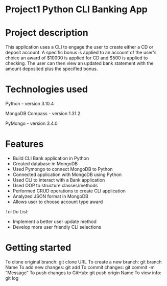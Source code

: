 # Project1 Python CLI Banking App

# Project description

This application uses a CLI to engage the user to create either a CD or deposit
account. A specific bonus is applied to an account of the user's choice an award
of $10000 is applied for CD and $500 is applied to checking. The user can then
view an updated bank statement with the amount deposited plus the specified bonus.

# Technologies used

Python - version 3.10.4
    
MongoDB Compass - version 1.31.2
  
PyMongo - version 3.4.0

# Features

* Build CLI Bank application in Python
* Created database in MongoDB
* Used Pymongo to connect MongoDB to Python
* Connected application with MongoDB using Python
* Used CLI to interact with a Bank application
* Used OOP to structure classes/methods
* Performed CRUD operations to create CLI application
* Analyzed JSON format in MongoDB
* Allows user to choose account type award

To-Do List:
* Implement a better user update method
* Develop more user friendly CLI selections

# Getting started

To clone original branch: git clone URL
To create a new branch: git branch Name
To add new changes: git add 
To commit changes: git commit -m “Message”
To push changes to GitHub: git push origin Name
To view info: git log


    
